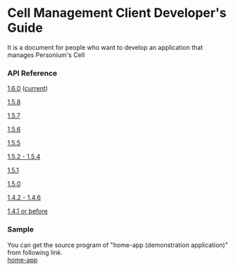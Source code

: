 # Cell Management Client Developer's Guide

It is a document for people who want to develop an application that manages Personium's Cell

### API Reference  
[1.6.0](../apiref/1.6.0/000_Rest_API_Reference.md) ([current](../apiref/current/000_Rest_API_Reference.md))  

[1.5.8](../apiref/1.5.8/000_Rest_API_Reference.md)

[1.5.7](../apiref/1.5.7/000_Rest_API_Reference.md)

[1.5.6](../apiref/1.5.6/000_Rest_API_Reference.md)

[1.5.5](../apiref/1.5.5/000_Rest_API_Reference.md)

[1.5.2 - 1.5.4](../apiref/1.5.2/000_Rest_API_Reference.md)

[1.5.1](../apiref/1.5.1/000_Rest_API_Reference.md)

[1.5.0](../apiref/1.5.0/000_Rest_API_Reference.md)

[1.4.2 - 1.4.6](../apiref/1.4.6/000_Rest_API_Reference.md)

[1.4.1 or before](http://personium.io/docs/api/1.3.25/English/English.htm#docs/WelcometoPCSDocumentation.htm)

### Sample  
You can get the source program of "home-app (demonstration application)" from following link.  
[home-app](https://github.com/fujitsu-pio/home-app)
